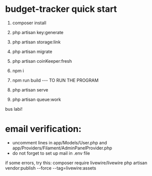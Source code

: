 # budget-tracker quick start

1. composer install

2. php artisan key:generate

3. php artisan storage:link

4. php artisan migrate

5. php artisan coinKeeper:fresh

6. npm i

7. npm run build
--- TO RUN THE PROGRAM
8. php artisan serve

9. php artisan queue:work


bus labi!


#  email verification:
- uncomment lines in app/Models/User.php and app/Providers/Filament/AdminPanelProvider.php
- do not forget to set up mail in .env file

if some errors, try this:
composer require livewire/livewire
php artisan vendor:publish --force --tag=livewire:assets
